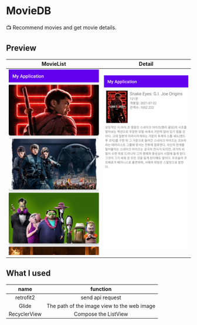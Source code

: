 # MovieDB
 📺️ Recommend movies and get movie details.

## Preview

MovieList            |  Detail
:-------------------------:|:-------------------------:
![](https://raw.githubusercontent.com/seohayeon/MovieDB/master/resource/Screenshot_1636591047.png)  |  ![](https://raw.githubusercontent.com/seohayeon/MovieDB/master/resource/Screenshot_1636591061.png)


## What I used
name           |  function
:-------------------------:|:-------------------------:
retrofit2 | send api request
Glide | The path of the image view to the web image
RecyclerView | Compose the ListView
